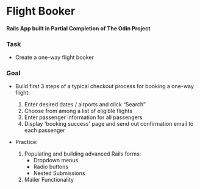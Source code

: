 # Flight Booker
#### Rails App built in Partial Completion of The Odin Project

### Task
* Create a one-way flight booker
### Goal
* Build first 3 steps of a typical checkout process for booking a one-way flight:
    1. Enter desired dates / airports and click “Search”
    1. Choose from among a list of eligible flights
    1. Enter passenger information for all passengers
    1. Display 'booking success' page and send out confirmation email to each passenger

* Practice:
    1. Populating and building advanced Rails forms:
        * Dropdown menus
        * Radio buttons
        * Nested Submissions
    1. Mailer Functionality





